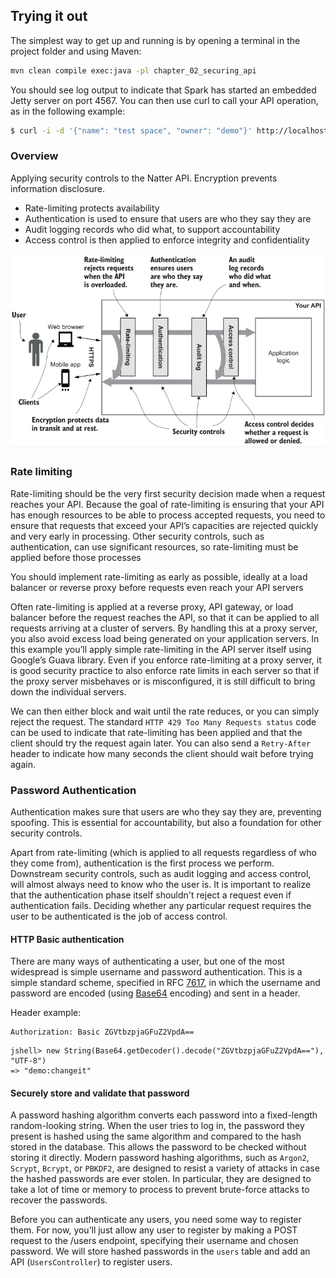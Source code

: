 ## Trying it out
The simplest way to get up and running is by opening a terminal in the project folder and using Maven:
```sh
mvn clean compile exec:java -pl chapter_02_securing_api
```
You should see log output to indicate that Spark has started an embedded Jetty server on port 4567. 
You can then use curl to call your API operation, as in the following example:
```sh
$ curl -i -d '{"name": "test space", "owner": "demo"}' http://localhost:4567/spaces 
```

### Overview
Applying security controls to the Natter API. Encryption prevents information disclosure. 
- Rate-limiting protects availability
- Authentication is used to ensure that users are who they say they are
- Audit logging records who did what, to support accountability
- Access control is then applied to enforce integrity and confidentiality
    
![Security controls](images/scurity_controls.png)

### Rate limiting
Rate-limiting should be the very first security decision made when a request reaches your API. 
Because the goal of rate-limiting is ensuring that your API has enough resources to be able to 
process accepted requests, you need to ensure that requests that exceed your API’s capacities 
are rejected quickly and very early in processing. Other security controls, such as authentication, 
can use significant resources, so rate-limiting must be applied before those processes

You should implement rate-limiting as early as possible, ideally at a load balancer or reverse proxy before requests 
even reach your API servers
  
Often rate-limiting is applied at a reverse proxy, API gateway, or load balancer before the request 
reaches the API, so that it can be applied to all requests arriving at a cluster of servers. By 
handling this at a proxy server, you also avoid excess load being generated on your application servers. 
In this example you’ll apply simple rate-limiting in the API server itself using Google’s Guava library.
Even if you enforce rate-limiting at a proxy server, it is good security practice to also enforce rate 
limits in each server so that if the proxy server misbehaves or is misconfigured, it is still difficult
to bring down the individual servers.

We can then either block and wait until the rate reduces, or you can simply reject the request. 
The standard `HTTP 429 Too Many Requests status` code can be used to indicate that rate-limiting has 
been applied and that the client should try the request again later. You can also 
send a `Retry-After` header to indicate how many seconds the client should wait before trying again.

### Password Authentication
Authentication makes sure that users are who they say they are, preventing spoofing. 
This is essential for accountability, but also a foundation for other security controls.

Apart from rate-limiting (which is applied to all requests regardless of who they come from), authentication is the 
first process we perform. Downstream security controls, such as audit logging and access control, will almost always 
need to know who the user is. It is important to realize that the authentication phase itself shouldn't reject a request 
even if authentication fails. Deciding whether any particular request requires the user to be authenticated is the job 
of access control.
  
#### HTTP Basic authentication
There are many ways of authenticating a user, but one of the most widespread is simple username and 
password authentication. This is a simple standard scheme, specified in RFC [7617](https://tools.ietf.org/html/rfc7617), 
in which the username and password are encoded (using [Base64](https://en.wikipedia.org/wiki/Base64) encoding) and sent 
in a header. 
  
Header example:
```
Authorization: Basic ZGVtbzpjaGFuZ2VpdA==
```
```
jshell> new String(Base64.getDecoder().decode("ZGVtbzpjaGFuZ2VpdA=="), "UTF-8")
=> "demo:changeit"
```

#### Securely store and validate that password
A password hashing algorithm converts each password into a fixed-length random-looking string. When the user tries to
log in, the password they present is hashed using the same algorithm and compared to the hash stored in the database. 
This allows the password to be checked without storing it directly. Modern password hashing algorithms, 
such as `Argon2`, `Scrypt`, `Bcrypt`, or `PBKDF2`, are designed to resist a variety of attacks in case the hashed passwords 
are ever stolen. In particular, they are designed to take a lot of time or memory to process to prevent brute-force 
attacks to recover the passwords.

Before you can authenticate any users, you need some way to register them. For now, you’ll just allow any user to 
register by making a POST request to the /users endpoint, specifying their username and chosen password.
We will store hashed passwords in the `users` table and add an API (`UsersController`) to register users.  
  